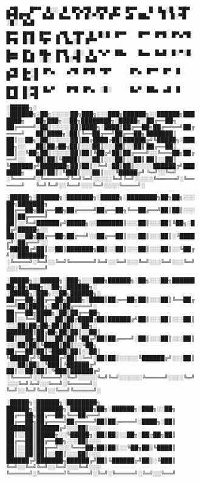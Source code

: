 ▄▀█   █▀▀ █░░ █ █▀▄▀█ █▀█ █▀ █▀▀   █ █▄░█ ▀█▀ █▀█
█▀█   █▄█ █▄▄ █ █░▀░█ █▀▀ ▄█ ██▄   █ █░▀█ ░█░ █▄█


<p>█▀▀ █▀█ █▀▀ ▄▀█ ▀█▀ █ █░█ █▀▀   █▀▀ █▀█ █▀▄▀█ █▀█ █░█ ▀█▀ █ █▄░█ █▀▀</p>
<p>█▄▄ █▀▄ ██▄ █▀█ ░█░ █ ▀▄▀ ██▄   █▄▄ █▄█ █░▀░█ █▀▀ █▄█ ░█░ █ █░▀█ █▄█</p>


<p>▄▀█ █▄░█ █▀▄   ▄▀█ █▀█ ▀█▀     █▀▄ █▀▀ █▀ █ █▀▀ █▄░█</p>
<p>█▀█ █░▀█ █▄▀   █▀█ █▀▄ ░█░     █▄▀ ██▄ ▄█ █ █▄█ █░▀█</p>


░█████╗░  ░██████╗░██╗░░░░░██╗███╗░░░███╗██████╗░░██████╗███████╗  ██╗███╗░░██╗████████╗░█████╗░
██╔══██╗  ██╔════╝░██║░░░░░██║████╗░████║██╔══██╗██╔════╝██╔════╝  ██║████╗░██║╚══██╔══╝██╔══██╗
███████║  ██║░░██╗░██║░░░░░██║██╔████╔██║██████╔╝╚█████╗░█████╗░░  ██║██╔██╗██║░░░██║░░░██║░░██║
██╔══██║  ██║░░╚██╗██║░░░░░██║██║╚██╔╝██║██╔═══╝░░╚═══██╗██╔══╝░░  ██║██║╚████║░░░██║░░░██║░░██║
██║░░██║  ╚██████╔╝███████╗██║██║░╚═╝░██║██║░░░░░██████╔╝███████╗  ██║██║░╚███║░░░██║░░░╚█████╔╝
╚═╝░░╚═╝  ░╚═════╝░╚══════╝╚═╝╚═╝░░░░░╚═╝╚═╝░░░░░╚═════╝░╚══════╝  ╚═╝╚═╝░░╚══╝░░░╚═╝░░░░╚════╝░

░█████╗░██████╗░███████╗░█████╗░████████╗██╗██╗░░░██╗███████╗
██╔══██╗██╔══██╗██╔════╝██╔══██╗╚══██╔══╝██║██║░░░██║██╔════╝
██║░░╚═╝██████╔╝█████╗░░███████║░░░██║░░░██║╚██╗░██╔╝█████╗░░
██║░░██╗██╔══██╗██╔══╝░░██╔══██║░░░██║░░░██║░╚████╔╝░██╔══╝░░
╚█████╔╝██║░░██║███████╗██║░░██║░░░██║░░░██║░░╚██╔╝░░███████╗
░╚════╝░╚═╝░░╚═╝╚══════╝╚═╝░░╚═╝░░░╚═╝░░░╚═╝░░░╚═╝░░░╚══════╝

░█████╗░░█████╗░███╗░░░███╗██████╗░██╗░░░██╗████████╗██╗███╗░░██╗░██████╗░  ░█████╗░███╗░░██╗██████╗░
██╔══██╗██╔══██╗████╗░████║██╔══██╗██║░░░██║╚══██╔══╝██║████╗░██║██╔════╝░  ██╔══██╗████╗░██║██╔══██╗
██║░░╚═╝██║░░██║██╔████╔██║██████╔╝██║░░░██║░░░██║░░░██║██╔██╗██║██║░░██╗░  ███████║██╔██╗██║██║░░██║
██║░░██╗██║░░██║██║╚██╔╝██║██╔═══╝░██║░░░██║░░░██║░░░██║██║╚████║██║░░╚██╗  ██╔══██║██║╚████║██║░░██║
╚█████╔╝╚█████╔╝██║░╚═╝░██║██║░░░░░╚██████╔╝░░░██║░░░██║██║░╚███║╚██████╔╝  ██║░░██║██║░╚███║██████╔╝
░╚════╝░░╚════╝░╚═╝░░░░░╚═╝╚═╝░░░░░░╚═════╝░░░░╚═╝░░░╚═╝╚═╝░░╚══╝░╚═════╝░  ╚═╝░░╚═╝╚═╝░░╚══╝╚═════╝░

░█████╗░██████╗░████████╗    ██████╗░███████╗░██████╗██╗░██████╗░███╗░░██╗
██╔══██╗██╔══██╗╚══██╔══╝    ██╔══██╗██╔════╝██╔════╝██║██╔════╝░████╗░██║
███████║██████╔╝░░░██║░░░    ██║░░██║█████╗░░╚█████╗░██║██║░░██╗░██╔██╗██║
██╔══██║██╔══██╗░░░██║░░░    ██║░░██║██╔══╝░░░╚═══██╗██║██║░░╚██╗██║╚████║
██║░░██║██║░░██║░░░██║░░░    ██████╔╝███████╗██████╔╝██║╚██████╔╝██║░╚███║
╚═╝░░╚═╝╚═╝░░╚═╝░░░╚═╝░░░    ╚═════╝░╚══════╝╚═════╝░╚═╝░╚═════╝░╚═╝░░╚══╝

